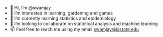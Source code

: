- 👋 Hi, I’m @swamjay
- 👀 I’m interested in learning, gardening and games
- 🌱 I’m currently learning statistics and epidemiology 
- 💞️ I’m looking to collaborate on statictical analysis and machine learning
- 📫 Feel free to reach me using my email swamjay@iastate.edu

<!---
swamjay/swamjay is a ✨ special ✨ repository because its `README.md` (this file) appears on your GitHub profile.
You can click the Preview link to take a look at your changes.
--->
